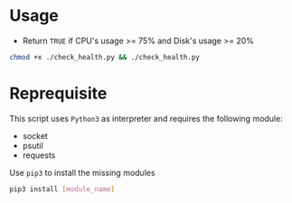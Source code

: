 # Usage

* Return `TRUE` if CPU's usage >= 75% and Disk's usage >= 20%

```bash
chmod +x ./check_health.py && ./check_health.py
```

# Reprequisite

This script uses `Python3` as interpreter and requires the following module:
* socket
* psutil
* requests

Use `pip3` to install the missing modules

```bash
pip3 install [module_name]
```
